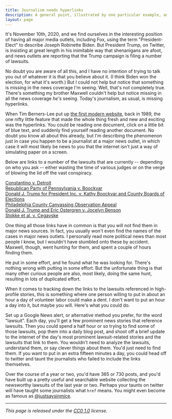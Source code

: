 ```yaml
---
title: Journalism needs hyperlinks
description: A general point, illustrated by one particular example, and what you can do about it.
layout: page
---
```


It's November 10th, 2020, and we find ourselves in the interesting position of having all major media outlets, including Fox, using the term "President-Elect" to describe Joseph Robinette Biden. But President Trump, on Twitter, is insisting at great length in his inimitable way that shenanigans are afoot, and news outlets are reporting that the Trump campaign is filing a number of lawsuits.

No doubt you are aware of all this, and I have no intention of trying to talk you out of whatever it is that you believe about it. (I think Biden won the election, for what it's worth.) But I could not help but notice that something is missing in the news coverage I'm seeing. Well, that's not completely true. There's something my brother Maxwell couldn't help but notice missing in all the news coverage _he's_ seeing. Today's journalism, as usual, is missing hyperlinks.

When Tim Berners-Lee put up [the first modern website](http://info.cern.ch/hypertext/WWW/TheProject.html), back in 1989, the one nifty little feature that made the whole thing fresh and new and exciting was the hyperlinks. You could be reading one document, click on a little bit of blue text, and suddenly find yourself reading another document. No doubt you know all about this already, but I'm describing the phenomenon just in case you happen to be a journalist at a major news outlet, in which case it will most likely be news to you that the internet isn't just a way of simulating paper on a screen.

Below are links to a number of the lawsuits that are currently -- depending on who you ask -- either wasting the time of various judges or on the verge of blowing the lid off the vast conspiracy.

[Constantino v. Detroit](https://greatlakesjc.org/cases/costantino_v_detroit/)  
[Republican Party of Pennsylvania v. Boockvar](https://www.scotusblog.com/case-files/cases/republican-party-of-pennsylvania-v-boockvar-2/)  
[Donald J. Trump for President Inc. v. Kathy Boockvar and County Boards of Elections](http://www.pacourts.us/news-and-statistics/cases-of-public-interest/election-2020/donald-j-trump-for-president-inc-v-kathy-boockvar-and-county-boards-of-elections)  
[Philadelphia County Canvassing Observation Appeal](http://www.pacourts.us/news-and-statistics/cases-of-public-interest/election-2020/philadelphia-county-canvassing-observation)  
[Donald J. Trump and Eric Ostergren v. Jocelyn Benson](https://www.scribd.com/document/482951182/Trump-v-Benson-Complaint)  
[Stokke et al. v. Cegavske](https://www.pacermonitor.com/public/case/37008989/Stokke_et_al_v_Cegavske_et_al)  

One thing all those links have in common is that you will not find them in major news sources. In fact, you usually won't even find the names of the cases in major news outlets. I personally read more political news than most people I know, but I wouldn't have stumbled onto these by accident. Maxwell, though, went hunting for them, and spent a couple of hours finding them.

He put in some effort, and he found what he was looking for. There's nothing wrong with putting in some effort. But the unfortunate thing is that many other curious people are also, most likely, doing the same hunt, resulting in lots of duplicated effort.

When it comes to tracking down the links to the lawsuits referenced in high-profile stories, this is something where one person willing to put in about an hour a day of volunteer labor could make a dent. I don't want to put an hour a day into it, but maybe you will. Here's what you could do.

Set up a Google News alert, or alternative method you prefer, for the word "lawsuit". Each day, you'll get a few prominent news stories that reference lawsuits. Then you could spend a half hour or so trying to find some of those lawsuits, pop them into a daily blog post, and shoot off a brief update to the internet of the day's most prominent lawsuit-related stories and the lawsuits that link to them. You wouldn't need to analyze the lawsuits, understand them, or say clever things about them. You'd just need to find them. If you want to put in an extra fifteen minutes a day, you could head off to twitter and taunt the journalists who failed to include the links themselves.

Over the course of a year or two, you'd have 365 or 730 posts, and you'd have built up a pretty useful and searchable website collecting the newsworthy lawsuits of the last year or two. Perhaps your taunts on twitter will have taught some journalists what `href` means. You might even become as famous as [@justsaysinmice](https://twitter.com/justsaysinmice?lang=en).

---

_This page is released under the [CC0 1.0](https://creativecommons.org/publicdomain/zero/1.0/) license._

